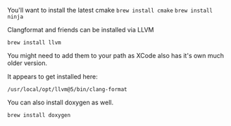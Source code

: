 You'll want to install the latest cmake
`brew install cmake` 
`brew install ninja`

Clangformat and friends can be installed via LLVM

`brew install llvm`

You might need to add them to your path as XCode also has it's own much older version.

It appears to get installed here:

`/usr/local/opt/llvm@5/bin/clang-format` 

You can also install doxygen as well.

`brew install doxygen`


